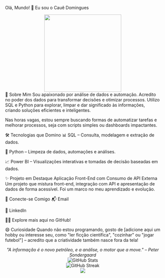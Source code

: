 Olá, Mundo! 👋 Eu sou o Cauê Domingues
<div align="center"> <img src="https://media.giphy.com/media/M9gbBdqgCs1sA/giphy.gif" width="250"/> </div>
🚀 Sobre Mim
Sou apaixonado por análise de dados e automação. Acredito no poder dos dados para transformar decisões e otimizar processos. Utilizo SQL e Python para explorar, limpar e dar significado às informações, criando soluções eficientes e inteligentes.

Nas horas vagas, estou sempre buscando formas de automatizar tarefas e melhorar processos, seja com scripts simples ou dashboards impactantes.

🛠️ Tecnologias que Domino
📊 SQL – Consulta, modelagem e extração de dados.

🐍 Python – Limpeza de dados, automações e análises.

📈 Power BI – Visualizações interativas e tomadas de decisão baseadas em dados.

✨ Projeto em Destaque
Aplicação Front-End com Consumo de API Externa
Um projeto que mistura front-end, integração com API e apresentação de dados de forma acessível. Foi um marco no meu aprendizado e evolução.



🔗 Conecte-se Comigo
📬 Email

💼 LinkedIn

🧑‍💻 Explore mais aqui no GitHub!

😄 Curiosidade
Quando não estou programando, gosto de [adicione aqui um hobby ou interesse seu, como "ler ficção científica", "cozinhar" ou "jogar futebol"] – acredito que a criatividade também nasce fora da tela!

<div align="center"> <em>"A informação é o novo petróleo, e a análise, o motor que a move." – Peter Sondergaard</em> </div> <div align="center"> <img src="https://github-readme-stats.vercel.app/api?username=CaueDomingues0&show_icons=true&theme=radical&bg_color=0D1117&title_color=58A6FF&text_color=C9D1D9&icon_color=58A6FF&rank_icon=github" alt="GitHub Stats" /> <br/> <img src="https://github-readme-streak-stats.herokuapp.com/?user=CaueDomingues0&theme=radical&background=0D1117&currStreakLabel=58A6FF&fire=58A6FF&ring=58A6FF&sideLabels=C9D1D9&dates=C9D1D9&currStreakNum=C9D1D9&sideNums=C9D1D9&stroke=C9D1D9" alt="GitHub Streak" /> </div> <div align="center"> <a href="https://skillicons.dev"> <img src="https://skillicons.dev/icons?i=python,sql,powershell,vscode,github,git&theme=dark" /> </a> </div>
